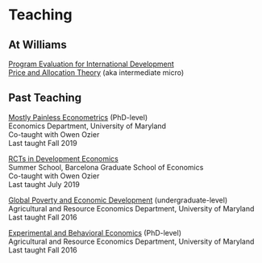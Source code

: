 # Teaching

## At Williams

[Program Evaluation for International Development](econ379.html)  
[Price and Allocation Theory](https://glow.williams.edu/courses/3010522) (aka intermediate micro)  


## Past Teaching 

[Mostly Painless Econometrics](http://economics.ozier.com/econ626/) (PhD-level)  
Economics Department, University of Maryland  
Co-taught with Owen Ozier  
Last taught Fall 2019  

[RCTs in Development Economics](http://economics.ozier.com/bgse-2019/)  
Summer School, Barcelona Graduate School of Economics  
Co-taught with Owen Ozier  
Last taught July 2019  

[Global Poverty and Economic Development](http://pamjakiela.com/arec345.htm) (undergraduate-level)  
Agricultural and Resource Economics Department, University of Maryland  
Last taught Fall 2016  

[Experimental and Behavioral Economics](http://pamjakiela.com/arec815.htm) (PhD-level)  
Agricultural and Resource Economics Department, University of Maryland  
Last taught Fall 2016  
